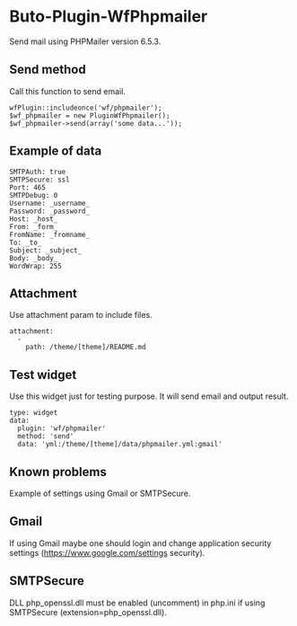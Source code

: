 # Buto-Plugin-WfPhpmailer
Send mail using PHPMailer version 6.5.3.

## Send method
Call this function to send email.
```
wfPlugin::includeonce('wf/phpmailer');
$wf_phpmailer = new PluginWfPhpmailer();
$wf_phpmailer->send(array('some data...'));
```

## Example of data
```
SMTPAuth: true
SMTPSecure: ssl
Port: 465
SMTPDebug: 0
Username: _username_
Password: _password_
Host: _host_
From: _form_
FromName: _fromname_
To: _to_
Subject: _subject_
Body: _body_
WordWrap: 255
```

## Attachment
Use attachment param to include files.
```
attachment:
  -
    path: /theme/[theme]/README.md
```

## Test widget
Use this widget just for testing purpose. It will send email and output result.
```
type: widget
data:
  plugin: 'wf/phpmailer'
  method: 'send'
  data: 'yml:/theme/[theme]/data/phpmailer.yml:gmail'
```

## Known problems
Example of settings using Gmail or SMTPSecure.

## Gmail
If using Gmail maybe one should login and change application security settings (https://www.google.com/settings security).

## SMTPSecure
DLL php_openssl.dll must be enabled (uncomment) in php.ini if using SMTPSecure (extension=php_openssl.dll).
